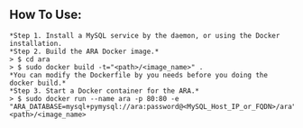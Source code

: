 **How To Use:**
---------------
    
    *Step 1. Install a MySQL service by the daemon, or using the Docker installation.
    *Step 2. Build the ARA Docker image.*
    > $ cd ara
    > $ sudo docker build -t="<path>/<image_name>" .
    *You can modify the Dockerfile by you needs before you doing the docker build.*
    *Step 3. Start a Docker container for the ARA.*
    > $ sudo docker run --name ara -p 80:80 -e "ARA_DATABASE=mysql+pymysql://ara:password@<MySQL_Host_IP_or_FQDN>/ara" <path>/<image_name>


